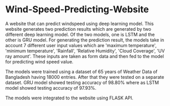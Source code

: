 # Wind-Speed-Predicting-Website

A website that can predict windspeed using deep learning model. This website generates two prediction results which are generated by two different deep learning model. Of the two models, one is LSTM and the other is GRU model. For generating the prediction result, the models take in account 7 different user input values which are 'maximum temperature', 'minimum temperature', 'Rainfall', 'Relative Humidity', 'Cloud Coverage', 'UV ray amount'. These inputs are taken as form data and then fed to the model for predicting wind speed value.

The models were trained using a dataset of 65 years of Weather Data of Bangladesh having 18000 entries. After that they were tested on a separate dataset. GRU model showed testing accuracy of 98.80% where as LSTM model showed testing accuracy of 97.93%.

The models were integrated to the website using FLASK API.
